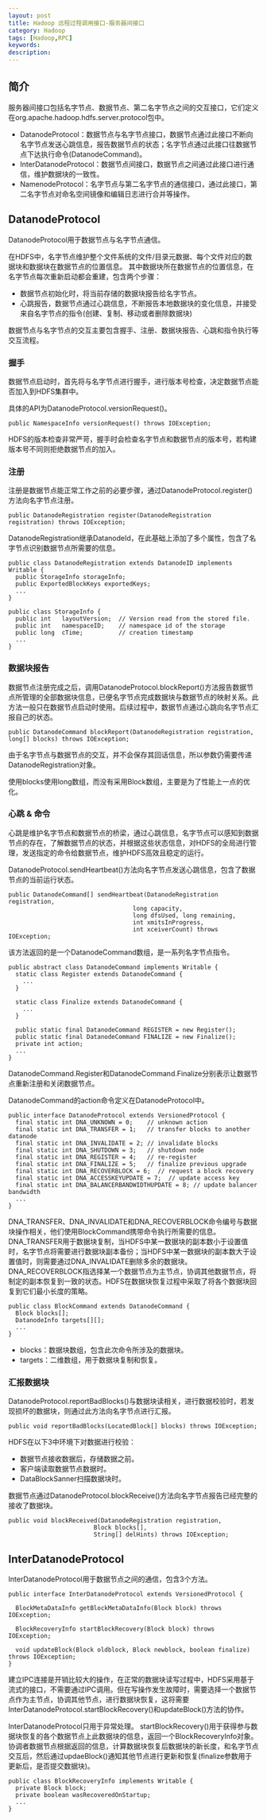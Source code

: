 ```yaml
---
layout: post
title: Hadoop 远程过程调用接口-服务器间接口
category: Hadoop
tags: [Hadoop,RPC]
keywords: 
description: 
---
```



## 简介
服务器间接口包括名字节点、数据节点、第二名字节点之间的交互接口，它们定义在org.apache.hadoop.hdfs.server.protocol包中。

* DatanodeProtocol：数据节点与名字节点接口，数据节点通过此接口不断向名字节点发送心跳信息，报告数据节点的状态；名字节点通过此接口往数据节点下达执行命令(DatanodeCommand)。
* InterDatanodeProtocol：数据节点间接口，数据节点之间通过此接口进行通信，维护数据块的一致性。
* NamenodeProtocol：名字节点与第二名字节点的通信接口，通过此接口，第二名字节点对命名空间镜像和编辑日志进行合并等操作。

## DatanodeProtocol
DatanodeProtocol用于数据节点与名字节点通信。

在HDFS中，名字节点维护整个文件系统的文件/目录元数据、每个文件对应的数据块和数据块在数据节点的位置信息。
其中数据块所在数据节点的位置信息，在名字节点每次重新启动都会重建，包含两个步骤：

* 数据节点初始化时，将当前存储的数据块报告给名字节点。
* 心跳报告，数据节点通过心跳信息，不断报告本地数据块的变化信息，并接受来自名字节点的指令(创建、复制、移动或者删除数据块)

数据节点与名字节点的交互主要包含握手、注册、数据块报告、心跳和指令执行等交互流程。

### 握手
数据节点启动时，首先将与名字节点进行握手，进行版本号检查，决定数据节点能否加入到HDFS集群中。

具体的API为DatanodeProtocol.versionRequest()。

	public NamespaceInfo versionRequest() throws IOException;

HDFS的版本检查非常严苛，握手时会检查名字节点和数据节点的版本号，若构建版本号不同则拒绝数据节点的加入。

### 注册
注册是数据节点能正常工作之前的必要步骤，通过DatanodeProtocol.register()方法向名字节点注册。

	public DatanodeRegistration register(DatanodeRegistration registration) throws IOException;

DatanodeRegistration继承DatanodeId，在此基础上添加了多个属性，包含了名字节点识别数据节点所需要的信息。

	public class DatanodeRegistration extends DatanodeID implements Writable {
	  public StorageInfo storageInfo;
	  public ExportedBlockKeys exportedKeys;
	  ...
	} 

	public class StorageInfo {
	  public int   layoutVersion;  // Version read from the stored file.
	  public int   namespaceID;    // namespace id of the storage
	  public long  cTime;          // creation timestamp
	  ...
	}	  

### 数据块报告
数据节点注册完成之后，调用DatanodeProtocol.blockReport()方法报告数据节点所管理的全部数据块信息，已便名字节点完成数据块与数据节点的映射关系。此方法一般只在数据节点启动时使用。后续过程中，数据节点通过心跳向名字节点汇报自己的状态。

	public DatanodeCommand blockReport(DatanodeRegistration registration, long[] blocks) throws IOException;

由于名字节点与数据节点的交互，并不会保存其回话信息，所以参数仍需要传递DatanodeRegistration对象。

使用blocks使用long数组，而没有采用Block数组，主要是为了性能上一点的优化。

### 心跳 & 命令
心跳是维护名字节点和数据节点的桥梁，通过心跳信息，名字节点可以感知到数据节点的存在，了解数据节点的状态，并根据这些状态信息，对HDFS的全局进行管理，发送指定的命令给数据节点，维护HDFS高效且稳定的运行。

DatanodeProtocol.sendHeartbeat()方法向名字节点发送心跳信息，包含了数据节点的当前运行状态。

	public DatanodeCommand[] sendHeartbeat(DatanodeRegistration registration,
	                                   long capacity,
	                                   long dfsUsed, long remaining,
	                                   int xmitsInProgress,
	                                   int xceiverCount) throws IOException;

该方法返回的是一个DatanodeCommand数组，是一系列名字节点指令。

	public abstract class DatanodeCommand implements Writable {
	  static class Register extends DatanodeCommand {
	    ...
	  }

	  static class Finalize extends DatanodeCommand {
	    ...
	  }

	  public static final DatanodeCommand REGISTER = new Register();
	  public static final DatanodeCommand FINALIZE = new Finalize();
	  private int action;
	  ...
	}

DatanodeCommand.Register和DatanodeCommand.Finalize分别表示让数据节点重新注册和关闭数据节点。

DatanodeCommand的action命令定义在DatanodeProtocol中。

	public interface DatanodeProtocol extends VersionedProtocol {	 
	  final static int DNA_UNKNOWN = 0;    // unknown action   
	  final static int DNA_TRANSFER = 1;   // transfer blocks to another datanode
	  final static int DNA_INVALIDATE = 2; // invalidate blocks
	  final static int DNA_SHUTDOWN = 3;   // shutdown node
	  final static int DNA_REGISTER = 4;   // re-register
	  final static int DNA_FINALIZE = 5;   // finalize previous upgrade
	  final static int DNA_RECOVERBLOCK = 6;  // request a block recovery
	  final static int DNA_ACCESSKEYUPDATE = 7;  // update access key
	  final static int DNA_BALANCERBANDWIDTHUPDATE = 8; // update balancer bandwidth	
	  ...
	} 

DNA_TRANSFER、DNA_INVALIDATE和DNA_RECOVERBLOCK命令编号与数据块操作相关，他们使用BlockCommand携带命令执行所需要的信息。
DNA_TRANSFER用于数据块复制，当HDFS中某一数据块的副本数小于设置值时，名字节点将需要进行数据块副本备份；当HDFS中某一数据块的副本数大于设置值时，则需要通过DNA_INVALIDATE删除多余的数据块。
DNA_RECOVERBLOCK指选择某一个数据节点为主节点，协调其他数据节点，将制定的副本恢复到一致的状态。HDFS在数据块恢复过程中采取了将各个数据块回复到它们最小长度的策略。

	public class BlockCommand extends DatanodeCommand {
	  Block blocks[];
	  DatanodeInfo targets[][];
	  ...
	}

* blocks：数据块数组，包含此次命令所涉及的数据块。
* targets：二维数组，用于数据块复制和恢复。

### 汇报数据块
DatanodeProtocol.reportBadBlocks()与数据块读相关，进行数据校验时，若发现损坏的数据块，则通过此方法向名字节点进行汇报。

	public void reportBadBlocks(LocatedBlock[] blocks) throws IOException;

HDFS在以下3中环境下对数据进行校验：

* 数据节点接收数据后，存储数据之前。
* 客户端读取数据节点数据时。 
* DataBlockSanner扫描数据块时。

数据节点通过DatanodeProtocol.blockReceive()方法向名字节点报告已经完整的接收了数据块。

	public void blockReceived(DatanodeRegistration registration,
	                        Block blocks[],
	                        String[] delHints) throws IOException;

## InterDatanodeProtocol
InterDatanodeProtocol用于数据节点之间的通信，包含3个方法。

	public interface InterDatanodeProtocol extends VersionedProtocol {

	  BlockMetaDataInfo getBlockMetaDataInfo(Block block) throws IOException;

	  BlockRecoveryInfo startBlockRecovery(Block block) throws IOException;

	  void updateBlock(Block oldblock, Block newblock, boolean finalize) throws IOException;
	}

建立IPC连接是开销比较大的操作，在正常的数据块读写过程中，HDFS采用基于流式的接口，不需要通过IPC调用。但在写操作发生故障时，需要选择一个数据节点作为主节点，协调其他节点，进行数据块恢复，这将需要InterDatanodeProtocol.startBlockRecovery()和updateBlock()方法的协作。

InterDatanodeProtocol只用于异常处理。
startBlockRecovery()用于获得参与数据块恢复的各个数据节点上此数据块的信息，返回一个BlockRecoveryInfo对象。
协调者数据节点根据返回的信息，计算数据块恢复后数据块的新长度，和名字节点交互后，然后通过updaeBlock()通知其他节点进行更新和恢复(finalize参数用于更新后，是否提交数据块)。

	public class BlockRecoveryInfo implements Writable {
	  private Block block;
	  private boolean wasRecoveredOnStartup;
	  ...
	}

